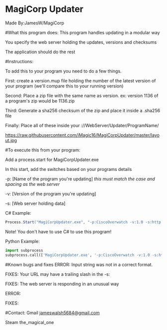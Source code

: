 # MagiCorp Updater
Made By:JamesW/MagiCorp

#What this program does: 
This program handles updating in a modular way

You specify the web server holding the updates, versions and checksums

The application should do the rest


#Instructions:

To add this to your program you need to do a few things.

First: create a version.mup file holding the number of the latest version of your program (we'll compare this to your running version)

Second: Place a zip file with the same name as version. ex: version 1136 of a program's zip would be 1136.zip 

Third: Generate a sha256 checksum of the zip and place it inside a <version>.sha256 file

Finally: Place all of these inside your ://WebServer/Updater/ProgramName/

https://raw.githubusercontent.com/iMagic16/MagiCorpUpdater/master/layout.jpg

#To execute this from your program: 

Add a process.start for MagiCorpUpdater.exe

In this start, add the switches based on your programs details

-p: [Name of the program you're updating] _this must match the case and spacing as the web server_

-v: [Version of the program you're updating]

-s: [Web server holding data]


C# Example: 

```C#
Process.Start("MagiCorpUpdater.exe", "-p:CiscoOverwatch -v:1.0 -s:http://magicorp.comuv.com/Updater");
```

Note! You don't have to use C# to use this program!

Python Example:

```Python
import subprocess
subprocess.call(['MagiCorpUpdater.exe', '-p:CiscoOverwatch -v:1.0 -s:http://magicorp.comuv.com/Updater'])
```

#Known bugs and fixes
ERROR: Input string was not in a correct format.

FIXES: Your URL may have a trailing slash in the -s:

FIXES: The web server is responding in an unusual way


ERROR: 

FIXES:

#Contact: 
Gmail
jameswalsh5684@gmail.com


Steam
the_magical_one

